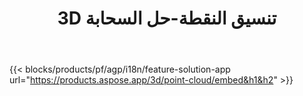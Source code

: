 ﻿---
title: 3D تنسيق النقطة-حل السحابة 
weight: 7730
url: /ar/point-cloud
limit: 
description: توليد ومعاينة سحابة نقطة من ملفاتك 3D
---
{{< blocks/products/pf/agp/i18n/feature-solution-app url="https://products.aspose.app/3d/point-cloud/embed&h1&h2" >}} 
